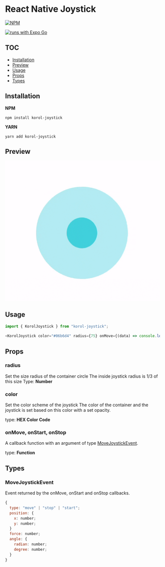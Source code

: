 # React Native Joystick

[![NPM](https://nodei.co/npm/korol-joystick.png)](https://nodei.co/npm/korol-joystick/)

[![runs with Expo Go](https://img.shields.io/badge/Runs%20with%20Expo%20Go-4630EB.svg?style=flat-square&logo=EXPO&labelColor=f3f3f3&logoColor=000)](https://expo.io/client)


## TOC

- [Installation](#installation)
- [Preview](#preview)
- [Usage](#usage)
- [Props](#props)
- [Types](#types)

## Installation

**NPM**

```shell
npm install korol-joystick
```

**YARN**

```shell
yarn add korol-joystick
```

## Preview

![React Native Axis Pad: Screen Preview](./assets/preview.gif)


## Usage

```js
import { KorolJoystick } from "korol-joystick";
```

```js
<KorolJoystick color="#06b6d4" radius={75} onMove={(data) => console.log(data)}>
```

## Props

### radius

Set the size radius of the container circle
The inside joystick radius is 1/3 of this size
Type: **Number**

### color

Set the color scheme of the joystick
The color of the container and the joystick is set based on this color with a set opacity.

type: **HEX Color Code**

### onMove, onStart, onStop

A callback function with an argument of type [MoveJoystickEvent](#MoveJoystickEvent).

type: **Function**

## Types

### MoveJoystickEvent

Event returned by the onMove, onStart and onStop callbacks.

```js
{
  type: "move" | "stop" | "start";
  position: {
    x: number;
    y: number;
  }
  force: number;
  angle: {
    radian: number;
    degree: number;
  }
}
```
